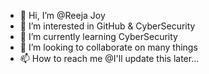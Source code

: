 - 👋 Hi, I’m @Reeja Joy
- 👀 I’m interested in GitHub & CyberSecurity
- 🌱 I’m currently learning CyberSecurity
- 💞️ I’m looking to collaborate on many things
- 📫 How to reach me @I'll update this later...

<!---
ReejaJoy5/ReejaJoy5 is a ✨ special ✨ repository because its `README.md` (this file) appears on your GitHub profile.
You can click the Preview link to take a look at your changes.
--->
